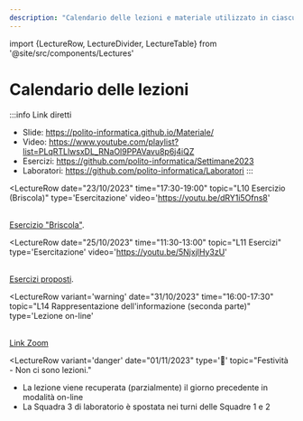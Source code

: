 ```yaml
---
description: "Calendario delle lezioni e materiale utilizzato in ciascuna lezione"
---
```


import {LectureRow, LectureDivider, LectureTable} from '@site/src/components/Lectures'

# Calendario delle lezioni

:::info Link diretti
- Slide: https://polito-informatica.github.io/Materiale/
- Video: https://www.youtube.com/playlist?list=PLqRTLlwsxDL_RNaOl9PPAVavu8p6j4iQZ
- Esercizi: https://github.com/polito-informatica/Settimane2023
- Laboratori: https://github.com/polito-informatica/Laboratori
:::

<LectureTable defaultTeacher="Fulvio Corno" defaultType="Lezione">

<LectureDivider topic="Settimana 01"/>

<LectureRow
    date="02/10/2023" time="17:30-19:00"
    topic="L01a Introduzione al corso"
    pdf="https://polito-informatica.github.io/Materiale/Unita'%200%20-%20Introduzione%20al%20corso%20(Corno).pdf"
    video='https://youtu.be/f3tehZZBNSA'
/>

<LectureRow
    date="02/10/2023" 
    topic="L01b L'ecosistema Python"
    type='Video'
    video='https://youtu.be/dNYvofNN98c'
/>

<LectureRow
    date="02/10/2023" 
    topic="L01c Informazioni pratiche"
    type='Video'
    video='https://youtu.be/2GMNC7sC_50'
/>

<LectureRow
    date="04/10/2023"  time='11:30-13:00'
    topic="L02 Programmazione, Algoritmi, Pseudo-Codice"
    type='Lezione'
    pdf='https://polito-informatica.github.io/Materiale/P1-La_Programmazione.pdf'
    video='https://youtu.be/_mTIX5UXMFI'
/>

<LectureRow
    date="04/10/2023" time='13:00-14:30'
    topic="L03 Diagrammi di flusso. Introduzione a Python."
    type='Lezione'
    video='https://youtu.be/qGZOWUclzns'
/>

<LectureRow 
    date='' time=''
    topic='Esercizi della settimana'
    teacher='' type=''
    zip='https://github.com/polito-informatica/Settimane2023/raw/main/Settimana01.zip'
/>

<LectureDivider topic="Settimana 02"/>

<LectureRow
    date="09/10/2023" time="17:30-19:00"
    topic="L04 Variabili e valori. Numeri e espressioni"
    pdf="https://polito-informatica.github.io/Materiale/P2-Numeri_e_stringhe.pdf"
    video='https://youtu.be/UBe14inzNU4'
/>

<LectureRow
    date="10/10/2023" time=""
    topic='Numeri Complessi'
    type='Video Extra'
    video='https://youtu.be/FR5ETBIYodQ'
/>

<LectureRow
    date="11/10/2023" time="11:30-13:00"
    topic="L05 Esercizio su espressioni. Introduzione alle Stringhe"
    video='https://youtu.be/fnLDHDVkOwU'
/>

<LectureRow
    date="11/10/2023" time="13:00-14:30"
    topic="L06 Operazioni sulle stringhe"
    video='https://youtu.be/u0BTBG9uQ-Y'
/>

<LectureRow
    date="11/10/2023" time="16:00-17:30"
    topic="Lab01 - Squadra 3 - Flow chart e primi programmi"
    teacher='Roberta Bardini'
    pdf='https://github.com/polito-informatica/Laboratori/blob/main/Lab01/Lab01_testo.pdf?raw=true'
/>

<LectureRow
    date="12/10/2023" time="11:30-13:00"
    topic="Lab01 - Squadra 1 - Flow chart e primi programmi"
    teacher='Roberta Bardini'
    pdf='https://github.com/polito-informatica/Laboratori/blob/main/Lab01/Lab01_testo.pdf?raw=true'
/>

<LectureRow
    date="12/10/2023" time="13:00-14:30"
    topic="Lab01 - Squadra 2 - Flow chart e primi programmi"
    teacher='Roberta Bardini'
    pdf='https://github.com/polito-informatica/Laboratori/blob/main/Lab01/Lab01_testo.pdf?raw=true'
/>

<LectureRow 
    date='' time=''
    topic='Esercizi della settimana'
    teacher='' type=''
    zip='https://github.com/polito-informatica/Settimane2023/raw/main/Settimana02.zip'
/>

<LectureDivider topic="Settimana 03"/>

<LectureRow
    date="16/10/2023" time="17:30-19:00"
    topic="L07 Rappresentazione dell'informazione"
    pdf="https://polito-informatica.github.io/Materiale/T1-Rappresentazione_dati.pdf"
    type='Lezione on-line'
    video='https://youtu.be/hN0bjnQ0SL4'
/>

<LectureRow
    date="17/10/2023" time=""
    topic='Calcolo simbolico (SymPy)'
    type='Video Extra'
    video='https://youtu.be/qQc83MPkscI'
/>

<LectureRow
    date="18/10/2023" time="11:30-13:00"
    topic="L08 Input. Formattazione output. Decisioni (if)."
    pdf='https://polito-informatica.github.io/Materiale/P3-Decisioni.pdf'
    video='https://youtu.be/cIxbZjwEt4w'
/>

<LectureRow
    date="18/10/2023" time="13:00-14:30"
    topic="L09 Confronti. Espressioni booleane."
    video='https://youtu.be/cIxbZjwEt4w'
/>

<LectureRow
    date="18/10/2023" time="16:00-17:30"
    topic="Lab02 - Squadra 3 - Variabili, aritmetica, stringhe"
    teacher='Roberta Bardini'
    pdf='https://github.com/polito-informatica/Laboratori/blob/main/Lab02/Lab02_testo.pdf?raw=true'
/>

<LectureRow
    date="19/10/2023" time="11:30-13:00"
    topic="Lab02 - Squadra 1 - Variabili, aritmetica, stringhe"
    teacher='Roberta Bardini'
    pdf='https://github.com/polito-informatica/Laboratori/blob/main/Lab02/Lab02_testo.pdf?raw=true'
/>

<LectureRow
    date="19/10/2023" time="13:00-14:30"
    topic="Lab02 - Squadra 2 - Variabili, aritmetica, stringhe"
    teacher='Roberta Bardini'
    pdf='https://github.com/polito-informatica/Laboratori/blob/main/Lab02/Lab02_testo.pdf?raw=true'
/>

<LectureRow 
    date='' time=''
    topic='Esercizi della settimana'
    teacher='' type=''
    zip='https://github.com/polito-informatica/Settimane2023/raw/main/Settimana03.zip'
/>

<LectureDivider topic="Settimana 04"/>

<LectureRow
    date="23/10/2023" time="17:30-19:00"
    topic="L10 Esercizio (Briscola)"
    type='Esercitazione'
    video='https://youtu.be/dRY1i5Ofns8'
>
<br/><a href='https://github.com/polito-informatica/Settimane2023/blob/main/Settimana03/briscola.md'>Esercizio "Briscola"</a>.
</LectureRow>

<LectureRow
    date="25/10/2023" time="11:30-13:00"
    topic="L11 Esercizi"
    type='Esercitazione'
    video='https://youtu.be/5NjxjlHy3zU'
>
<br/><a href='https://github.com/polito-informatica/Settimane2023/blob/main/Settimana04/esercizi.md'>Esercizi proposti</a>.
</LectureRow>

<LectureRow
    date="25/10/2023" time="13:00-14:30"
    topic="L12 Cicli while"
    pdf='https://polito-informatica.github.io/Materiale/P4-Cicli.pdf'
    video='https://youtu.be/ZXS34El6d6c'
/>

<LectureRow
    date="25/10/2023" time="16:00-17:30"
    topic="Lab03 - Squadra 3 - Espressioni. Costrutti condizionali."
    teacher='Roberta Bardini'
    pdf='https://github.com/polito-informatica/Laboratori/blob/main/Lab03/Lab03_testo.pdf?raw=true'
/>

<LectureRow
    date="26/10/2023" time="11:30-13:00"
    topic="Lab03 - Squadra 1 - Espressioni. Costrutti condizionali."
    teacher='Roberta Bardini'
    pdf='https://github.com/polito-informatica/Laboratori/blob/main/Lab03/Lab03_testo.pdf?raw=true'
/>

<LectureRow
    date="26/10/2023" time="13:00-14:30"
    topic="Lab03 - Squadra 2 - Espressioni. Costrutti condizionali."
    teacher='Lorenzo Martini'
    pdf='https://github.com/polito-informatica/Laboratori/blob/main/Lab03/Lab03_testo.pdf?raw=true'
/>

<LectureRow
    date="27/10/2023" time=""
    topic='Espressioni Regolari (Regex)'
    type='Video Extra'
    video='https://youtu.be/6ypb-rkIt_Q'
/>

<LectureRow 
    date='' time=''
    topic='Esercizi della settimana'
    teacher='' type=''
    zip='https://github.com/polito-informatica/Settimane2023/raw/main/Settimana04.zip'
/>

<LectureDivider topic="Settimana 05"/>

<LectureRow
    date="30/10/2023" time="17:30-19:00"
    topic="L13 Cicli while"
/>

<LectureRow
    variant='warning'
    date="31/10/2023" time="16:00-17:30"
    topic="L14 Rappresentazione dell'informazione (seconda parte)"
    type='Lezione on-line'
>
<br/><a href='https://polito-it.zoom.us/j/86175075461?pwd=dXd6RFVVSEVCYWRSUjkzckRGUmFTZz09'>Link Zoom</a> 
</LectureRow>


<LectureRow
    variant='danger'
    date="01/11/2023"
    type='🎃'
    topic="Festività - Non ci sono lezioni."
>
<ul style={{'lineHeight':'95%', 'fontSize': '90%', 'marginBottom':'3pt'}}>
<li>La lezione viene recuperata (parzialmente) il giorno precedente in modalità on-line</li>
<li>La Squadra 3 di laboratorio è spostata nei turni delle Squadre 1 e 2</li>
</ul>
</LectureRow>

<LectureRow
    date="02/11/2023" time="11:30-13:00"
    topic="Lab04 - Squadra 1 + Squadra 3 - Cicli while e for"
    teacher='Roberta Bardini'
    pdf='https://github.com/polito-informatica/Laboratori/blob/main/Lab04/Lab04_testo.pdf?raw=true'
/>

<LectureRow
    date="02/11/2023" time="13:00-14:30"
    topic="Lab04 - Squadra 2 + Squadra 3 - Cicli while e for"
    teacher='Lorenzo Martini'
    pdf='https://github.com/polito-informatica/Laboratori/blob/main/Lab04/Lab04_testo.pdf?raw=true'
/>

<LectureRow 
    date='' time=''
    topic='Esercizi della settimana'
    teacher='' type=''
/>

<LectureDivider topic="Settimana 06"/>


<LectureRow
    date="06/11/2023" time="17:30-19:00"
    topic="L15 Esercizi"
    teacher='Roberta Bardini'
/>

<LectureRow
    date="08/11/2023" time="11:30-13:00"
    topic="L16 Esercizi"
/>

<LectureRow
    date="08/11/2023" time="13:00-14:30"
    topic="L17 Esercizi"
/>

<LectureRow
    date="08/11/2023" time="16:00-17:30"
    topic="Lab05 - Squadra 3 - Ripasso Condizionali e Cicli."
    teacher='Roberta Bardini'
    pdf='https://github.com/polito-informatica/Laboratori/blob/main/Lab05/Lab05_testo.pdf?raw=true'
/>

<LectureRow
    date="08/11/2023" time="11:30-13:00"
    topic="Lab05 - Squadra 1 - Ripasso Condizionali e Cicli."
    teacher='Roberta Bardini'
    pdf='https://github.com/polito-informatica/Laboratori/blob/main/Lab05/Lab05_testo.pdf?raw=true'
/>

<LectureRow
    date="08/11/2023" time="13:00-14:30"
    topic="Lab05 - Squadra 2 - Ripasso Condizionali e Cicli."
    teacher='Lorenzo Martini'
    pdf='https://github.com/polito-informatica/Laboratori/blob/main/Lab05/Lab05_testo.pdf?raw=true'
/>

<LectureRow 
    date='' time=''
    topic='Esercizi della settimana'
    teacher='' type=''
/>


</LectureTable>


<!-- <br/><a href='https://polito-it.zoom.us/j/86175075461?pwd=dXd6RFVVSEVCYWRSUjkzckRGUmFTZz09'>Link Zoom</a> -->